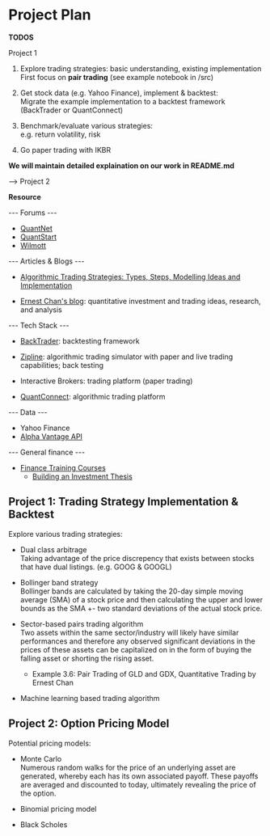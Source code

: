 # Project Plan

**TODOS**

Project 1

1. Explore trading strategies: basic understanding, existing implementation<br>
  First focus on **pair trading** (see example notebook in /src)

2. Get stock data (e.g. Yahoo Finance), implement & backtest:<br>
   Migrate the example implementation to a backtest framework (BackTrader or QuantConnect)

3. Benchmark/evaluate various strategies:<br>
   e.g. return volatility, risk

4. Go paper trading with IKBR

**We will maintain detailed explaination on our work in README.md**

--> Project 2


**Resource**

--- Forums ---

- [QuantNet](https://quantnet.com/)
- [QuantStart](https://www.quantstart.com/)
- [Wilmott](https://forum.wilmott.com/)

--- Articles & Blogs ---

- [Algorithmic Trading Strategies: Types, Steps, Modelling Ideas and Implementation](https://blog.quantinsti.com/algorithmic-trading-strategies/)

- [Ernest Chan's blog](https://epchan.blogspot.com/): quantitative investment and trading ideas, research, and analysis

--- Tech Stack ---

- [BackTrader](https://www.backtrader.com/): backtesting framework
- [Zipline](https://www.zipline.io/): algorithmic trading simulator with paper and live trading capabilities; back testing

- Interactive Brokers: trading platform (paper trading)
- [QuantConnect](https://www.quantconnect.com): algorithmic trading platform

--- Data ---

- Yahoo Finance
- [Alpha Vantage API](https://www.alphavantage.co/documentation/#)

--- General finance ---

- [Finance Training Courses](https://www.streetofwalls.com/finance-training-courses/#hedge-fund-training)
    - [Building an Investment Thesis](https://www.streetofwalls.com/finance-training-courses/hedge-fund-training/building-an-investment-thesis/)


## Project 1: Trading Strategy Implementation & Backtest

Explore various trading strategies:

- Dual class arbitrage<br>
  Taking advantage of the price discrepency that exists between stocks that have dual listings. (e.g. GOOG & GOOGL)

- Bollinger band strategy<br>
  Bollinger bands are calculated by taking the 20-day simple moving average (SMA) of a stock price and then calculating the upper and lower bounds as the SMA +- two standard deviations of the actual stock price.

- Sector-based pairs trading algorithm<br>
  Two assets within the same sector/industry will likely have similar performances and therefore any observed significant deviations in the prices of these assets can be capitalized on in the form of buying the falling asset or shorting the rising asset.

  - Example 3.6: Pair Trading of GLD and GDX, Quantitative Trading by Ernest Chan

- Machine learning based trading algorithm


## Project 2: Option Pricing Model

Potential pricing models:

- Monte Carlo<br>
  Numerous random walks for the price of an underlying asset are generated, whereby each has its own associated payoff. These payoffs are averaged and discounted to today, ultimately revealing the price of the option.

- Binomial pricing model

- Black Scholes


